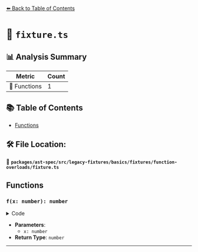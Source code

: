 [⬅️ Back to Table of Contents](../../../../../../../index.md)

# 📄 `fixture.ts`

## 📊 Analysis Summary

| Metric | Count |
|--------|-------|
| 🔧 Functions | 1 |

## 📚 Table of Contents

- [Functions](#functions)

## 🛠️ File Location:
📂 **`packages/ast-spec/src/legacy-fixtures/basics/fixtures/function-overloads/fixture.ts`**

## Functions

### `f(x: number): number`

<details><summary>Code</summary>

```ts
export function f(x: number): number;
```
</details>

- **Parameters**:
  - `x: number`
- **Return Type**: `number`

---